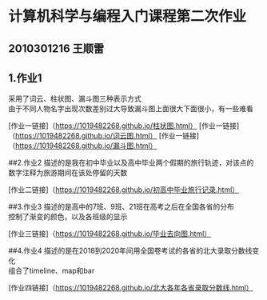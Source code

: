 # 计算机科学与编程入门课程第二次作业
## 2010301216 王顺雷
## 1.作业1
采用了词云、柱状图、漏斗图三种表示方式  
由于不同人物名字出现次数差别过大导致漏斗图上面很大下面很小，有一些难看

[作业一链接]（https://1019482268.github.io/柱状图.html）
[作业一链接]（https://1019482268.github.io/词云图.html）
[作业一链接]（https://1019482268.github.io/漏斗图.html）

##2.作业2
描述的是我在初中毕业以及高中毕业两个假期的旅行轨迹，对该点的数字注释为旅游期间在该处停留的天数

[作业二链接]（https://1019482268.github.io/初高中毕业旅行记录.html）

##3.作业3
描述的是高中的7班、9班、21班在高考之后在全国各省的分布  
控制了渐变的颜色，以及各班级的显示

[作业三链接]（https://1019482268.github.io/毕业去向图.html）

##4.作业4
描述的是在2018到2020年间用全国卷考试的各省的北大录取分数线变化  
组合了timeline、map和bar

[作业四链接]（https://1019482268.github.io/北大各年各省录取分数线.html）


